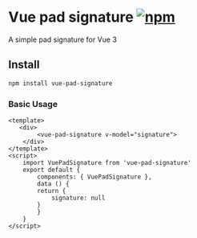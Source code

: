 # Vue pad signature [![npm](https://flat.badgen.net/npm/v/vue-pad-signature)](https://www.npmjs.com/package/vue-signature-pad)
A simple pad signature for Vue 3

## Install
```bash
npm install vue-pad-signature
```
### Basic Usage
```vue
<template>
   <div>
        <vue-pad-signature v-model="signature">
    </div>
</template>
<script>
    import VuePadSignature from 'vue-pad-signature'
    export default {
        components: { VuePadSignature },
        data () {
        return {
            signature: null
        }
        }
    }
</script>
```
